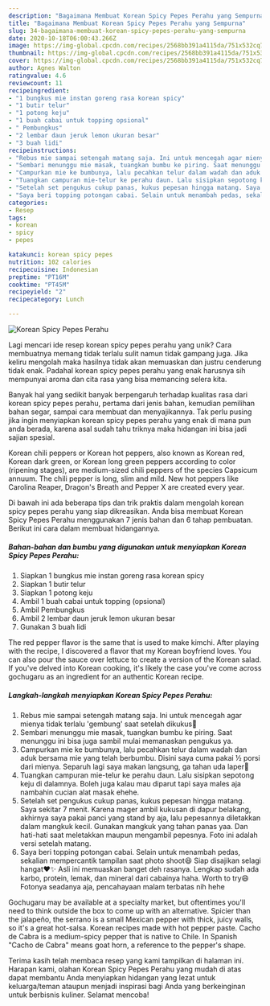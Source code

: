 ```yaml
---
description: "Bagaimana Membuat Korean Spicy Pepes Perahu yang Sempurna"
title: "Bagaimana Membuat Korean Spicy Pepes Perahu yang Sempurna"
slug: 34-bagaimana-membuat-korean-spicy-pepes-perahu-yang-sempurna
date: 2020-10-18T06:00:43.266Z
image: https://img-global.cpcdn.com/recipes/2568bb391a4115da/751x532cq70/korean-spicy-pepes-perahu-foto-resep-utama.jpg
thumbnail: https://img-global.cpcdn.com/recipes/2568bb391a4115da/751x532cq70/korean-spicy-pepes-perahu-foto-resep-utama.jpg
cover: https://img-global.cpcdn.com/recipes/2568bb391a4115da/751x532cq70/korean-spicy-pepes-perahu-foto-resep-utama.jpg
author: Agnes Walton
ratingvalue: 4.6
reviewcount: 11
recipeingredient:
- "1 bungkus mie instan goreng rasa korean spicy"
- "1 butir telur"
- "1 potong keju"
- "1 buah cabai untuk topping opsional"
- " Pembungkus"
- "2 lembar daun jeruk lemon ukuran besar"
- "3 buah lidi"
recipeinstructions:
- "Rebus mie sampai setengah matang saja. Ini untuk mencegah agar mienya tidak terlalu &#39;gembung&#39; saat setelah dikukus🤭"
- "Sembari menunggu mie masak, tuangkan bumbu ke piring. Saat menunggu ini bisa juga sambil mulai memanaskan pengukus ya."
- "Campurkan mie ke bumbunya, lalu pecahkan telur dalam wadah dan aduk bersama mie yang telah berbumbu. Disini saya cuma pakai ½ porsi dari mienya. Separuh lagi saya makan langsung, ga tahan uda laper🙈"
- "Tuangkan campuran mie-telur ke perahu daun. Lalu sisipkan sepotong keju di dalamnya. Boleh juga kalau mau diparut tapi saya males aja nambahin cucian alat masak ehehe."
- "Setelah set pengukus cukup panas, kukus pepesan hingga matang. Saya sekitar 7 menit. Karena mager ambil kukusan di dapur belakang, akhirnya saya pakai panci yang stand by aja, lalu pepesannya diletakkan dalam mangkuk kecil. Gunakan mangkuk yang tahan panas yaa. Dan hati-hati saat meletakkan maupun mengambil pepesnya. Foto ini adalah versi setelah matang."
- "Saya beri topping potongan cabai. Selain untuk menambah pedas, sekalian mempercantik tampilan saat photo shoot😆 Siap disajikan selagi hangat❤️✨ Asli ini memuaskan banget deh rasanya. Lengkap sudah ada karbo, protein, lemak, dan mineral dari cabainya haha. Worth to try😄 Fotonya seadanya aja, pencahayaan malam terbatas nih hehe"
categories:
- Resep
tags:
- korean
- spicy
- pepes

katakunci: korean spicy pepes 
nutrition: 102 calories
recipecuisine: Indonesian
preptime: "PT16M"
cooktime: "PT45M"
recipeyield: "2"
recipecategory: Lunch

---
```



![Korean Spicy Pepes Perahu](https://img-global.cpcdn.com/recipes/2568bb391a4115da/751x532cq70/korean-spicy-pepes-perahu-foto-resep-utama.jpg)

Lagi mencari ide resep korean spicy pepes perahu yang unik? Cara membuatnya memang tidak terlalu sulit namun tidak gampang juga. Jika keliru mengolah maka hasilnya tidak akan memuaskan dan justru cenderung tidak enak. Padahal korean spicy pepes perahu yang enak harusnya sih mempunyai aroma dan cita rasa yang bisa memancing selera kita.

Banyak hal yang sedikit banyak berpengaruh terhadap kualitas rasa dari korean spicy pepes perahu, pertama dari jenis bahan, kemudian pemilihan bahan segar, sampai cara membuat dan menyajikannya. Tak perlu pusing jika ingin menyiapkan korean spicy pepes perahu yang enak di mana pun anda berada, karena asal sudah tahu triknya maka hidangan ini bisa jadi sajian spesial.

Korean chili peppers or Korean hot peppers, also known as Korean red, Korean dark green, or Korean long green peppers according to color (ripening stages), are medium-sized chili peppers of the species Capsicum annuum. The chili pepper is long, slim and mild. New hot peppers like Carolina Reaper, Dragon&#39;s Breath and Pepper X are created every year.


Di bawah ini ada beberapa tips dan trik praktis dalam mengolah korean spicy pepes perahu yang siap dikreasikan. Anda bisa membuat Korean Spicy Pepes Perahu menggunakan 7 jenis bahan dan 6 tahap pembuatan. Berikut ini cara dalam membuat hidangannya.

<!--inarticleads1-->

##### Bahan-bahan dan bumbu yang digunakan untuk menyiapkan Korean Spicy Pepes Perahu:

1. Siapkan 1 bungkus mie instan goreng rasa korean spicy
1. Siapkan 1 butir telur
1. Siapkan 1 potong keju
1. Ambil 1 buah cabai untuk topping (opsional)
1. Ambil  Pembungkus
1. Ambil 2 lembar daun jeruk lemon ukuran besar
1. Gunakan 3 buah lidi


The red pepper flavor is the same that is used to make kimchi. After playing with the recipe, I discovered a flavor that my Korean boyfriend loves. You can also pour the sauce over lettuce to create a version of the Korean salad. If you&#39;ve delved into Korean cooking, it&#39;s likely the case you&#39;ve come across gochugaru as an ingredient for an authentic Korean recipe. 

<!--inarticleads2-->

##### Langkah-langkah menyiapkan Korean Spicy Pepes Perahu:

1. Rebus mie sampai setengah matang saja. Ini untuk mencegah agar mienya tidak terlalu &#39;gembung&#39; saat setelah dikukus🤭
1. Sembari menunggu mie masak, tuangkan bumbu ke piring. Saat menunggu ini bisa juga sambil mulai memanaskan pengukus ya.
1. Campurkan mie ke bumbunya, lalu pecahkan telur dalam wadah dan aduk bersama mie yang telah berbumbu. Disini saya cuma pakai ½ porsi dari mienya. Separuh lagi saya makan langsung, ga tahan uda laper🙈
1. Tuangkan campuran mie-telur ke perahu daun. Lalu sisipkan sepotong keju di dalamnya. Boleh juga kalau mau diparut tapi saya males aja nambahin cucian alat masak ehehe.
1. Setelah set pengukus cukup panas, kukus pepesan hingga matang. Saya sekitar 7 menit. Karena mager ambil kukusan di dapur belakang, akhirnya saya pakai panci yang stand by aja, lalu pepesannya diletakkan dalam mangkuk kecil. Gunakan mangkuk yang tahan panas yaa. Dan hati-hati saat meletakkan maupun mengambil pepesnya. Foto ini adalah versi setelah matang.
1. Saya beri topping potongan cabai. Selain untuk menambah pedas, sekalian mempercantik tampilan saat photo shoot😆 Siap disajikan selagi hangat❤️✨ Asli ini memuaskan banget deh rasanya. Lengkap sudah ada karbo, protein, lemak, dan mineral dari cabainya haha. Worth to try😄 Fotonya seadanya aja, pencahayaan malam terbatas nih hehe


Gochugaru may be available at a specialty market, but oftentimes you&#39;ll need to think outside the box to come up with an alternative. Spicier than the jalapeño, the serrano is a small Mexican pepper with thick, juicy walls, so it&#39;s a great hot-salsa. Korean recipes made with hot pepper paste. Cacho de Cabra is a medium-spicy pepper that is native to Chile. In Spanish &#34;Cacho de Cabra&#34; means goat horn, a reference to the pepper&#39;s shape. 

Terima kasih telah membaca resep yang kami tampilkan di halaman ini. Harapan kami, olahan Korean Spicy Pepes Perahu yang mudah di atas dapat membantu Anda menyiapkan hidangan yang lezat untuk keluarga/teman ataupun menjadi inspirasi bagi Anda yang berkeinginan untuk berbisnis kuliner. Selamat mencoba!
